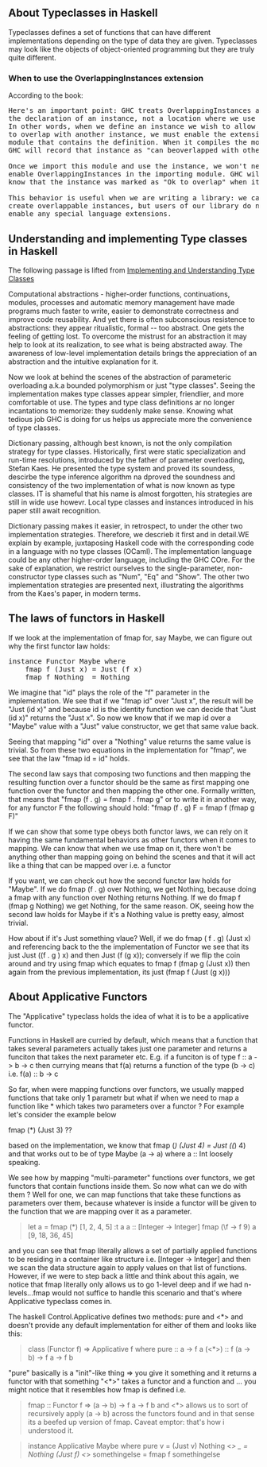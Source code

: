 ## About Typeclasses in Haskell

Typeclasses defines a set of functions that can have different implementations
depending on the type of data they are given. Typeclasses may look like the 
objects of object-oriented programming but they are truly quite different.

### When to use the OverlappingInstances extension

According to the book:
<pre>
Here's an important point: GHC treats OverlappingInstances as affecting
the declaration of an instance, not a location where we use the instance.
In other words, when we define an instance we wish to allow
to overlap with another instance, we must enable the extension for the
module that contains the definition. When it compiles the module,
GHC will record that instance as "can beoverlapped with other instances"

Once we import this module and use the instance, we won't need to
enable OverlappingInstances in the importing module. GHC will already
know that the instance was marked as "Ok to overlap" when it was defined. 

This behavior is useful when we are writing a library: we can choose to 
create overlappable instances, but users of our library do not need to
enable any special language extensions.
</pre>

## Understanding and implementing Type classes in Haskell

The following passage is lifted from [Implementing and Understanding Type Classes](http://okmij.org/ftp/Computation/typeclass.html)

Computational abstractions - higher-order functions, continuations, modules, processes and automatic memory 
management have made programs much faster to write, easier to demonstrate correctness and improve code reusability.
And yet there is often subconscious resistence to abstractions: they appear ritualistic, formal -- too abstract. 
One gets the feeling of getting lost. To overcome the mistrust for an abstraction it may help to look at its
realization, to see what is being abstracted away. The awareness of low-level implementation details brings 
the appreciation of an abstraction and the intuitive explanation for it.

Now we look at behind the scenes of the abstraction of parameteric overloading a.k.a bounded polymorphism or just
"type classes". Seeing the implementation makes type classes appear simpler, friendlier, 
and more comfortable ot use. The types and type class definitions ar no longer incantations to memorize: they 
suddenly make sense. Knowing what tedious job GHC is doing for us helps us appreciate more the 
convenience of type classes. 

Dictionary passing, although best known, is not the only compilation strategy for type classes. Historically, first
were static specialization and run-time resolutions, introduced by the father of parameter overloading, Stefan Kaes.
He presented the type system and proved its soundess, descirbe the type inference algorithm na dproved the soundness
and consistency of the two implementation of what is now known as type classes. IT is shameful that his name is almost 
forgotten, his strategies are still in wide use howevr. Local type classes and instances introduced in his paper still
await recognition. 

Dictionary passing makes it easier, in retrospect, to under the other two implementation strategies. Therefore, we
descrieb it first and in detail.WE explain by example, juxtaposing Haskell code with the 
corresponding code in a language with no type classes (OCaml). The implementation language could be any other 
higher-order language, including the GHC COre. For the sake of explanation, we restrict ourselves to 
the single-parameter, non-constructor type classes such as "Num", "Eq" and "Show". The other two implementation
strategies are presented next, illustrating the algorithms from the Kaes's paper, in modern terms.

## The laws of functors in Haskell
If we look at the implementation of fmap for, say Maybe, we can figure out why the first functor law holds:
<pre>
instance Functor Maybe where
    fmap f (Just x) = Just (f x)
    fmap f Nothing  = Nothing
</pre>
We imagine that "id" plays the role of the "f" parameter in the implementation. We see that if we 
"fmap id" over "Just x", the result will be "Just (id x)" and because id is the identity function
we can decide that "Just (id x)" returns the "Just x". So now we know that if we map id 
over a "Maybe" value with a "Just" value constructor, we get that same value back.

Seeing that mapping "id" over a "Nothing" value returns the same value is trivial. So from these two equations
in the implementation for "fmap", we see that the law "fmap id = id" holds. 

The second law says that composing two functions and then mapping the resulting function over a 
functor should be the same as first mapping one function over the functor and then mapping the 
other one. Formally written, that means that 
"fmap (f . g) = fmap f . fmap g" or to write it in another way, for any functor F the following should hold:
"fmap (f . g) F = fmap f (fmap g F)"

If we can show that some type obeys both functor laws, we can rely on it having the same fundamental behaviors as
other functors when it comes to mapping. We can know that when we use fmap on it, there won't be anything other than
mapping going on behind the scenes and that it will act like a thing that can be mapped over i.e. a functor

If you want, we can check out how the second functor law holds for "Maybe". If we do 
fmap (f . g) over Nothing, we get Nothing, because doing a fmap with any function over Nothing returns Nothing.
If we do fmap f (fmap g Nothing) we get Nothing, for the same reason. OK, seeing how the second 
law holds for Maybe if it's a Nothing value is pretty easy, almost trivial.

How about if it's Just something vlaue? Well, if we do fmap ( f . g) (Just x) and referencing back to the 
the implementation of Functor we see that its just Just ((f . g ) x) and then Just (f (g x)); conversely
if we flip the coin around and try using fmap which equates to fmap f (fmap g (Just x)) then again from the
previous implementation, its just (fmap f (Just (g x)))

## About Applicative Functors

The "Applicative" typeclass holds the idea of what it is to be a applicative functor.

Functions in Haskell are curried by default, which means that a function
that takes several parameters actually takes just one parameter and returns
a funciton that takes the next parameter etc. E.g. if a funciton is of type
f :: a -> b -> c then currying means that f(a) returns a function of the type (b -> c)
i.e. f(a) :: b -> c 

So far, when were mapping functions over functors, we usually mapped functions that take 
only 1 parametr but what if when we need to map a function like * which takes two parameters
over a functor ? For example let's consider the example below

fmap (*) (Just 3) ??

based on the implementation, we know that 
fmap (*) (Just 4) = Just ((*) 4)
and that works out to be of type Maybe (a -> a) where a :: Int loosely speaking.

We see how by mapping "multi-parameter" functions over functors, we get functors that contain 
functions inside them. So now what can we do with them ? Well for one, we can map functions that take
these functions as parameters over them, because whatever is inside a functor will be given to the function
that we are mapping over it as a parameter.

> let a = fmap (*) [1, 2, 4, 5]
> :t a
a :: [Integer -> Integer]
> fmap (\f -> f 9) a
[9, 18, 36, 45]

and you can see that fmap literally allows a set of partially applied functions to be residing
in a container like structure i.e. [Integer -> Integer] and then we scan the data structure again
to apply values on that list of functions. However, if we were to step back a little and think about this
again, we notice that fmap literally only allows us to go 1-level deep and if we had n-levels...fmap would
not suffice to handle this scenario and that's where Applicative typeclass comes in.

The haskell Control.Applicative defines two methods: pure and <*> and doesn't provide any default
implementation for either of them and looks like this:

> class (Functor f) => Applicative f where
>     pure :: a -> f a
>     (<*>) :: f (a -> b) -> f a -> f b
> 
"pure" basically is a "init"-like thing => you give it something and it returns a functor with that something
"<*>" takes a functor and a function and ... you might notice that it resembles how fmap is defined i.e.
> fmap :: Functor f => (a -> b) -> f a -> f b
and <*> allows us to sort of recursively apply (a -> b) across the functors found and in that sense
its a beefed up version of fmap. Caveat emptor: that's how i understood it.

> instance Applicative Maybe where 
>     pure v = (Just v)
>     Nothing <*> _ = Nothing
>     (Just f) <*> somethingelse = fmap f somethingelse

